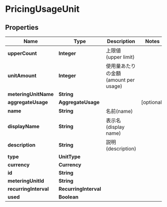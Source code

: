 

# PricingUsageUnit


## Properties

| Name | Type | Description | Notes |
|------------ | ------------- | ------------- | -------------|
|**upperCount** | **Integer** | 上限値(upper limit) |  |
|**unitAmount** | **Integer** | 使用量あたりの金額(amount per usage) |  |
|**meteringUnitName** | **String** |  |  |
|**aggregateUsage** | **AggregateUsage** |  |  [optional] |
|**name** | **String** | 名前(name) |  |
|**displayName** | **String** | 表示名(display name) |  |
|**description** | **String** | 説明(description) |  |
|**type** | **UnitType** |  |  |
|**currency** | **Currency** |  |  |
|**id** | **String** |  |  |
|**meteringUnitId** | **String** |  |  |
|**recurringInterval** | **RecurringInterval** |  |  |
|**used** | **Boolean** |  |  |



